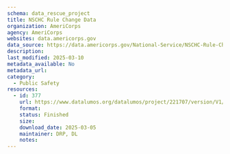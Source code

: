 ```yaml
---
schema: data_rescue_project 
title: NSCHC Rule Change Data
organization: AmeriCorps
agency: AmeriCorps
websites: data.americorps.gov
data_source: https://data.americorps.gov/National-Service/NSCHC-Rule-Change-Data/izv6-as2d
description: 
last_modified: 2025-03-10
metadata_available: No
metadata_url: 
category:
  - Public Safety
resources:
  - id: 377
    url: https://www.datalumos.org/datalumos/project/221707/version/V1/view
    format: 
    status: Finished
    size: 
    download_date: 2025-03-05
    maintainer: DRP, DL
    notes: 
---
```

